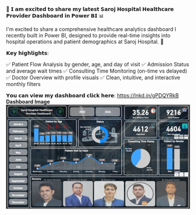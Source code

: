 🚀 𝗜 𝗮𝗺 𝗲𝘅𝗰𝗶𝘁𝗲𝗱 𝘁𝗼 𝘀𝗵𝗮𝗿𝗲 𝗺𝘆 𝗹𝗮𝘁𝗲𝘀𝘁 𝗦𝗮𝗿𝗼𝗷 𝗛𝗼𝘀𝗽𝗶𝘁𝗮𝗹 𝗛𝗲𝗮𝗹𝘁𝗵𝗰𝗮𝗿𝗲 𝗣𝗿𝗼𝘃𝗶𝗱𝗲𝗿 𝗗𝗮𝘀𝗵𝗯𝗼𝗮𝗿𝗱 𝗶𝗻 𝗣𝗼𝘄𝗲𝗿 𝗕𝗜 📊

I'm excited to share a comprehensive healthcare analytics dashboard I recently built in Power BI, designed to provide real-time insights into hospital operations and patient demographics at Saroj Hospital. 🏥

𝗞𝗲𝘆 𝗵𝗶𝗴𝗵𝗹𝗶𝗴𝗵𝘁𝘀:

 ✅ Patient Flow Analysis by gender, age, and day of visit
 ✅ Admission Status and average wait times
 ✅ Consulting Time Monitoring (on-time vs delayed)
 ✅ Doctor Overview with profile visuals
 ✅ Clean, intuitive, and interactive monthly filters


𝗬𝗼𝘂 𝗰𝗮𝗻 𝘃𝗶𝗲𝘄 𝗺𝘆 𝗱𝗮𝘀𝗵𝗯𝗼𝗮𝗿𝗱 𝗰𝗹𝗶𝗰𝗸 𝗵𝗲𝗿𝗲: https://lnkd.in/gPDQYRkB
<br>
**Dashboard Image**
<img src="https://github.com/Manish-Data-Analyst/Hospital-Healthcare-Provider-Dashboard/blob/79cdd32cf3284c0d63d3ea435ec21fde8a7c710d/Screenshot%202025-05-30%20175248.png" alt="Image Discription" width="600">
